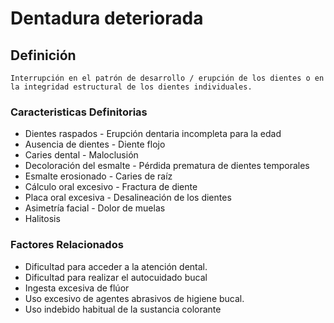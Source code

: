 # Dentadura deteriorada
## Definición
	Interrupción en el patrón de desarrollo / erupción de los dientes o en  la integridad estructural de los dientes individuales.

### Caracteristicas Definitorias
- Dientes raspados  - Erupción dentaria incompleta para 
la edad  
- Ausencia de dientes  - Diente flojo  
- Caries dental  - Maloclusión  
- Decoloración del esmalte  - Pérdida prematura de dientes 
temporales  
- Esmalte erosionado  - Caries de raíz  
- Cálculo oral excesivo  - Fractura de diente  
- Placa oral excesiva  - Desalineación de los dientes  
- Asimetría facial  - Dolor de muelas   
- Halitosis

### Factores Relacionados
- Dificultad para acceder a la 
atención dental.   
- Dificultad para realizar el 
autocuidado bucal   
- Ingesta excesiva de flúor   
- Uso excesivo de agentes 
abrasivos de higiene bucal.   
- Uso indebido habitual de la 
sustancia colorante


